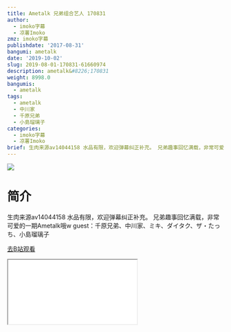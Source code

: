 ```yaml
---
title: Ametalk 兄弟组合艺人 170831
author:
  - imoko字幕
  - 凉薯Imoko
zmz: imoko字幕
publishdate: '2017-08-31'
bangumi: ametalk
date: '2019-10-02'
slug: 2019-08-01-170831-61660974
description: ametalk&#8226;170831
weight: 8998.0
bangumis:
  - ametalk
tags:
  - ametalk
  - 中川家
  - 千原兄弟
  - 小島瑠璃子
categories:
  - imoko字幕
  - 凉薯Imoko
brief: 生肉来源av14044158 水品有限，欢迎弹幕纠正补充。 兄弟趣事回忆满载，非常可爱的一期Ametalk哦w guest：千原兄弟、中川家、ミキ、ダイタク、ザ・たっち、小島瑠璃子
---
```

![](https://raw.githubusercontent.com/tcgriffith/owaraisite/master/static/tmpimg/4066ed112b04fa03360306adab6ddeb6d958fbd1.jpg.480.jpg)
# 简介  
生肉来源av14044158
水品有限，欢迎弹幕纠正补充。
兄弟趣事回忆满载，非常可爱的一期Ametalk哦w
guest：千原兄弟、中川家、ミキ、ダイタク、ザ・たっち、小島瑠璃子  

[去B站观看](https://www.bilibili.com/video/av61660974/)
<div class ="resp-container"><iframe class="testiframe" src="//player.bilibili.com/player.html?aid=61660974"", scrolling="no", allowfullscreen="true" > </iframe></div> 
